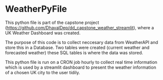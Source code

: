 # WeatherPyFile
This python file is part of the capstone project (https://github.com/DhavalDep/dd_capstone_weather_streamlit), where a UK Weather Dashboard was created.

The purpose of this code is to collect neccesary data from WeatherAPI and store this in a Database. 
Two tables were created (current weather and forecasted weather) these SQL tables is where the data was stored.

This python file is run on a CRON job hourly to collect real time information which is used by a streamlit dashboard
to present the weather information of a chosen UK city to the user tidily.
